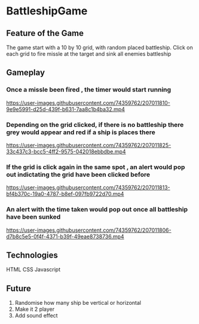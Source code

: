 # BattleshipGame  
## Feature of the Game
The game start with a 10 by 10 grid, with random placed battleship. Click on each grid to fire missle at the target and sink all enemies battleship
## Gameplay  

### Once a missle been fired , the timer would start running  

https://user-images.githubusercontent.com/74359762/207011810-9e9e5991-d25d-439f-b631-7aa8c1b4ba32.mp4

### Depending on the grid clicked, if there is no battleship there grey would appear and red if a ship is places there  

https://user-images.githubusercontent.com/74359762/207011825-33c437c3-bcc5-4ff2-9575-042018ebbdbe.mp4

### If the grid is click again in the same spot , an alert would pop out indictating the grid have been clicked before

https://user-images.githubusercontent.com/74359762/207011813-bf4b370c-19a0-4787-b8ef-097fb9722d70.mp4

### An alert with the time taken would pop out once all battleship have been sunked

https://user-images.githubusercontent.com/74359762/207011806-d7b8c5e5-0f4f-4371-b39f-49eae8738736.mp4

## Technologies
HTML
CSS
Javascript

## Future 
1) Randomise how many ship be vertical or horizontal  
2) Make it 2 player  
3) Add sound effect

